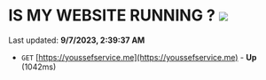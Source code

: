 # IS MY WEBSITE RUNNING ? [![](https://img.shields.io/static/v1?label=Sponsor&message=%E2%9D%A4&logo=GitHub&color=%23fe8e86)](https://github.com/sponsors/<username>)

Last updated: **9/7/2023, 2:39:37 AM**

- `GET` [https://youssefservice.me](https://youssefservice.me) - **Up** (1042ms)
